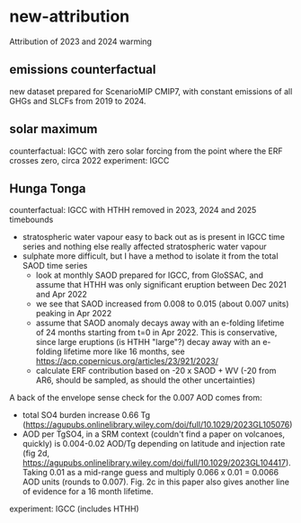 # new-attribution
Attribution of 2023 and 2024 warming

## emissions counterfactual
new dataset prepared for ScenarioMIP CMIP7, with constant emissions of all GHGs and SLCFs from 2019 to 2024.

## solar maximum
counterfactual: IGCC with zero solar forcing from the point where the ERF crosses zero, circa 2022
experiment: IGCC

## Hunga Tonga
counterfactual: IGCC with HTHH removed in 2023, 2024 and 2025 timebounds
- stratospheric water vapour easy to back out as is present in IGCC time series and nothing else really affected stratospheric water vapour
- sulphate more difficult, but I have a method to isolate it from the total SAOD time series
  - look at monthly SAOD prepared for IGCC, from GloSSAC, and assume that HTHH was only significant eruption between Dec 2021 and Apr 2022
  - we see that SAOD increased from 0.008 to 0.015 (about 0.007 units) peaking in Apr 2022
  - assume that SAOD anomaly decays away with an e-folding lifetime of 24 months starting from t=0 in Apr 2022. This is conservative, since large eruptions (is HTHH "large"?) decay away with an e-folding lifetime more like 16 months, see https://acp.copernicus.org/articles/23/921/2023/
  - calculate ERF contribution based on -20 x SAOD + WV (-20 from AR6, should be sampled, as should the other uncertainties)

A back of the envelope sense check for the 0.007 AOD comes from:
- total SO4 burden increase 0.66 Tg (https://agupubs.onlinelibrary.wiley.com/doi/full/10.1029/2023GL105076)
- AOD per TgSO4, in a SRM context (couldn't find a paper on volcanoes, quickly) is 0.004-0.02 AOD/Tg depending on latitude and injection rate (fig 2d, https://agupubs.onlinelibrary.wiley.com/doi/full/10.1029/2023GL104417). Taking 0.01 as a mid-range guess and multiply 0.066 x 0.01 = 0.0066 AOD units (rounds to 0.007). Fig. 2c in this paper also gives another line of evidence for a 16 month lifetime.

experiment: IGCC (includes HTHH)
